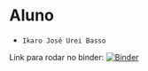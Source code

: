 # Aluno
* `Ikaro José Urei Basso`

Link para rodar no binder: [![Binder](https://mybinder.org/badge_logo.svg)](https://mybinder.org/v2/gh/IkaroB/MC536_labs/master)
